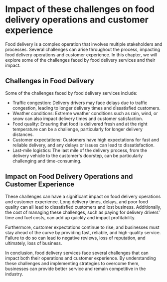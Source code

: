Impact of these challenges on food delivery operations and customer experience
======================================================================================================================

Food delivery is a complex operation that involves multiple stakeholders and processes. Several challenges can arise throughout the process, impacting food delivery operations and customer experience. In this chapter, we will explore some of the challenges faced by food delivery services and their impact.

Challenges in Food Delivery
---------------------------

Some of the challenges faced by food delivery services include:

* Traffic congestion: Delivery drivers may face delays due to traffic congestion, leading to longer delivery times and dissatisfied customers.
* Weather conditions: Extreme weather conditions such as rain, wind, or snow can also impact delivery times and customer satisfaction.
* Food quality: Ensuring that food is delivered fresh and at the right temperature can be a challenge, particularly for longer delivery distances.
* Customer expectations: Customers have high expectations for fast and reliable delivery, and any delays or issues can lead to dissatisfaction.
* Last-mile logistics: The last mile of the delivery process, from the delivery vehicle to the customer's doorstep, can be particularly challenging and time-consuming.

Impact on Food Delivery Operations and Customer Experience
----------------------------------------------------------

These challenges can have a significant impact on food delivery operations and customer experience. Long delivery times, delays, and poor food quality can all lead to dissatisfied customers and lost business. Additionally, the cost of managing these challenges, such as paying for delivery drivers' time and fuel costs, can add up quickly and impact profitability.

Furthermore, customer expectations continue to rise, and businesses must stay ahead of the curve by providing fast, reliable, and high-quality service. Failure to do so can lead to negative reviews, loss of reputation, and ultimately, loss of business.

In conclusion, food delivery services face several challenges that can impact both their operations and customer experience. By understanding these challenges and implementing strategies to overcome them, businesses can provide better service and remain competitive in the industry.
